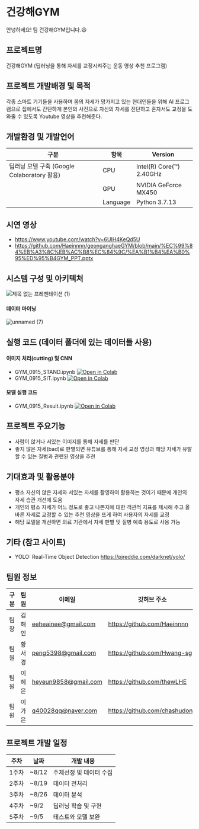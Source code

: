 # 건강해GYM

안녕하세요! 팀 건강해GYM입니다.:smiley:

## 프로젝트명
건강해GYM (딥러닝을 통해 자세를 교정시켜주는 운동 영상 추천 프로그램)

## 프로젝트 개발배경 및 목적
각종 스마트 기기들을 사용하며 몸의 자세가 망가지고 있는 현대인들을 위해 AI 프로그램으로 집에서도 간단하게 본인의 사진으로 자신의 자세를 진단하고 혼자서도 교정을 도와줄 수 있도록 Youtube 영상을 추천해준다.

## 개발환경 및 개발언어

| 구분 | 항목 | Version |
| ------ | -- |----------- |
| 딥러닝 모델 구축 (Google Colaboratory 활용) |  CPU | Intel(R) Core(™) 2.40GHz |
|  | GPU | NVIDIA GeForce MX450 |
|  | Language | Python 3.7.13 |

## 시연 영상
- https://www.youtube.com/watch?v=6UIH4KeQd5U
- https://github.com/Haeinnnn/geonganghaeGYM/blob/main/%EC%99%84%EB%A3%8C%EB%AC%B8%EC%84%9C/%EA%B1%B4%EA%B0%95%ED%95%B4GYM_PPT.pptx

## 시스템 구성 및 아키텍처
![제목 없는 프레젠테이션 (1)](https://user-images.githubusercontent.com/67837142/190217508-29b11648-77e6-45b5-889d-f5aec84fad42.jpg)

#### 데이터 마이닝
![unnamed (7)](https://user-images.githubusercontent.com/67837142/190218706-561f43f6-5e81-4825-a645-70fe6af3a95d.png)

## 실행 코드 (데이터 폴더에 있는 데이터들 사용)
#### 이미지 처리(cutting) 및 CNN
* GYM_0915_STAND.ipynb [![Open in Colab](https://colab.research.google.com/assets/colab-badge.svg)](https://colab.research.google.com/github/Haeinnnn/geonganghaeGYM/blob/main/%EC%99%84%EB%A3%8C%EC%BD%94%EB%93%9C/GYM_0915_STAND.ipynb)
* GYM_0915_SIT.ipynb
[![Open in Colab](https://colab.research.google.com/assets/colab-badge.svg)](https://colab.research.google.com/github/Haeinnnn/geonganghaeGYM/blob/main/%EC%99%84%EB%A3%8C%EC%BD%94%EB%93%9C/GYM_0915_SIT.ipynb)

#### 모델 실행 코드
* GYM_0915_Result.ipynb [![Open in Colab](https://colab.research.google.com/assets/colab-badge.svg)](https://colab.research.google.com/github/Haeinnnn/geonganghaeGYM/blob/7939b8e1a21b6b5908bca33d6e9a59e213e44a17/%EC%99%84%EB%A3%8C%EC%BD%94%EB%93%9C/GYM_0915_Result.ipynb)


## 프로젝트 주요기능
- 사람이 앉거나 서있는 이미지를 통해 자세를 판단 
- 좋지 않은 자세(bad)로 판별되면 유튜브를 통해 자세 교정 영상과 해당 자세가 유발할 수 있는 질병과 관련된 영상을 추천

## 기대효과 및 활용분야
-  평소 자신의 앉은 자세와 서있는 자세를 촬영하여 활용하는 것이기 때문에 개인의 자세 습관 개선에 도움
- 개인의 평소 자세가 어느 정도로 좋고 나쁜지에 대한 객관적 지표를 제시해 주고 올바른 자세로 교정할 수 있는 추천 영상을 뜨게 하여 사용자의 자세를 교정
- 해당 모델을 개선하면 의료 기관에서 자세 판별 및 질병 예측 용도로 사용 가능

## 기타 (참고 사이트)

- YOLO: Real-Time Object Detection https://pjreddie.com/darknet/yolo/

## 팀원 정보 

| 구분 | 팀원 | 이메일 | 깃허브 주소 |
| ---------- | ---------- | ---------- | ---------- |
| 팀장 | 김해인 | eeheainee@gmail.com | https://github.com/Haeinnnn |
| 팀원 | 황서경 | peng5398@gmail.com | https://github.com/Hwang-sg |
| 팀원 | 이혜은 | heyeun9858@gmail.com | https://github.com/thewLHE |
| 팀원 | 이가은 | q40028qq@naver.com | https://github.com/chashudong |

## 프로젝트 개발 일정

| 주차 | 날짜 | 개발 내용 |
| ------ | -- |----------- |
| 1주차 | ~8/12 | 주제선정 및 데이터 수집 |
| 2주차 | ~8/19 | 데이터 전처리 |
| 3주차 | ~8/26 | 데이터 분석 |
| 4주차 | ~9/2 | 딥러닝 학습 및 구현 |
| 5주차 | ~9/5 | 테스트와 모델 보완 |
